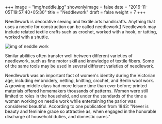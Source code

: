 +++
image = "img/neddle.jpg"
showonlyimage = false
date = "2016-11-05T19:57:40+05:30"
title = "Neddlework"
draft = false
weight = 7
+++

Needlework is decorative sewing and textile arts handicrafts. Anything that uses a needle for construction can be called needlework.[1] Needlework may include related textile crafts such as crochet, worked with a hook, or tatting, worked with a shuttle.
<!--more-->
![img of neddle work][1]

Similar abilities often transfer well between different varieties of needlework, such as fine motor skill and knowledge of textile fibers. Some of the same tools may be used in several different varieties of needlework. 

Needlework was an important fact of women's identity during the Victorian age, including embroidery, netting, knitting, crochet, and Berlin wool work. A growing middle class had more leisure time than ever before; printed materials offered homemakers thousands of patterns. Women were still limited to roles in the household, and under the standards of the time a woman working on needle work while entertaining the parlor was considered beautiful. According to one publication from 1843: "Never is beauty and feminine grace so attractive as, when engaged in the honorable discharge of household duties, and domestic cares."

[1]: /img/neddle1.jpg
